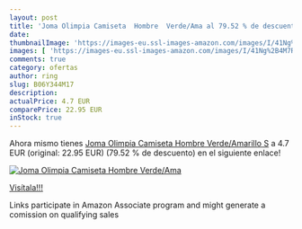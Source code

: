 ```yaml
---
layout: post
title: 'Joma Olimpia Camiseta  Hombre  Verde/Ama al 79.52 % de descuento'
date: 
thumbnailImage: 'https://images-eu.ssl-images-amazon.com/images/I/41Ng%2B4M7RTL._SL200_.jpg'
images: [ 'https://images-eu.ssl-images-amazon.com/images/I/41Ng%2B4M7RTL._SL200_.jpg' ]
comments: true
category: ofertas
author: ring
slug: B06Y344M17
description:
actualPrice: 4.7 EUR
comparePrice: 22.95 EUR
inStock: true
---
```


Ahora mismo tienes [Joma Olimpia Camiseta  Hombre  Verde/Amarillo  S](https://www.amazon.es/dp/B06Y344M17/?tag=tolees-21) a 4.7 EUR (original: 22.95 EUR) (79.52 %  de descuento) en el siguiente enlace!

[![Joma Olimpia Camiseta  Hombre  Verde/Ama](https://images-eu.ssl-images-amazon.com/images/I/41Ng%2B4M7RTL._SL200_.jpg)](https://www.amazon.es/dp/B06Y344M17/?tag=tolees-21)

[Visítala!!!](https://www.amazon.es/dp/B06Y344M17/?tag=tolees-21)

Links participate in Amazon Associate program and might generate a comission on qualifying sales
